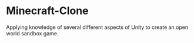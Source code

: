 # Minecraft-Clone
Applying knowledge of several different aspects of Unity to create an open world sandbox game.
